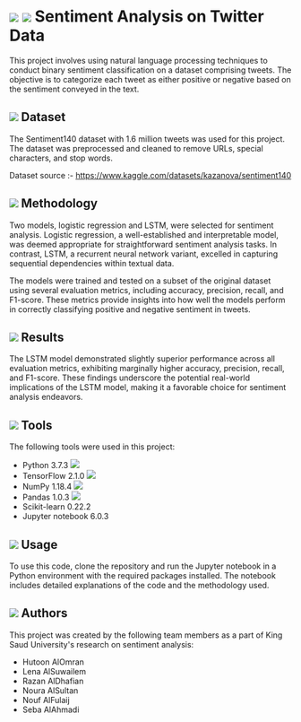 # <img src="https://img.icons8.com/color/48/000000/document.png"/> <img src="https://img.icons8.com/fluent/48/000000/twitter.png"/> Sentiment Analysis on Twitter Data

This project involves using natural language processing techniques to conduct binary sentiment classification on a dataset comprising tweets. The objective is to categorize each tweet as either positive or negative based on the sentiment conveyed in the text.

## <img src="https://img.icons8.com/color/48/000000/database.png"/> Dataset

The Sentiment140 dataset with 1.6 million tweets was used for this project. The dataset was preprocessed and cleaned to remove URLs, special characters, and stop words.

Dataset source :- https://www.kaggle.com/datasets/kazanova/sentiment140

## <img src="https://img.icons8.com/color/48/000000/brain.png"/> Methodology

Two models, logistic regression and LSTM, were selected for sentiment analysis. Logistic regression, a well-established and interpretable model, was deemed appropriate for straightforward sentiment analysis tasks. In contrast, LSTM, a recurrent neural network variant, excelled in capturing sequential dependencies within textual data.

The models were trained and tested on a subset of the original dataset using several evaluation metrics, including accuracy, precision, recall, and F1-score. These metrics provide insights into how well the models perform in correctly classifying positive and negative sentiment in tweets.

## <img src="https://img.icons8.com/color/48/000000/analytics.png"/> Results

The LSTM model demonstrated slightly superior performance across all evaluation metrics, exhibiting marginally higher accuracy, precision, recall, and F1-score. These findings underscore the potential real-world implications of the LSTM model, making it a favorable choice for sentiment analysis endeavors.

## <img src="https://img.icons8.com/color/48/000000/settings.png"/>  Tools

The following tools were used in this project:

- Python 3.7.3 <img src="https://img.icons8.com/color/48/000000/python.png"/>
- TensorFlow 2.1.0 <img src="https://img.icons8.com/color/48/000000/tensorflow.png"/>
- NumPy 1.18.4 <img src="https://img.icons8.com/color/48/000000/numpy.png"/>
- Pandas 1.0.3 <img src="https://img.icons8.com/color/48/000000/pandas.png"/>
- Scikit-learn 0.22.2 
- Jupyter notebook 6.0.3


## <img src="https://img.icons8.com/color/48/000000/chart.png"/> Usage
To use this code, clone the repository and run the Jupyter notebook in a Python environment with the required packages installed. The notebook includes detailed explanations of the code and the methodology used.

## <img src="https://img.icons8.com/color/48/000000/conference-call.png"/> Authors

This project was created by the following team members as a part of King Saud University's research on sentiment analysis:

- Hutoon AlOmran
- Lena AlSuwailem
- Razan AlDhafian
- Noura AlSultan
- Nouf AlFulaij
- Seba AlAhmadi

